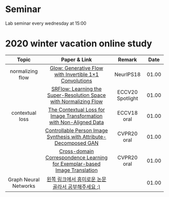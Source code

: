# Seminar

Lab seminar every wednesday at 15:00



# 2020 winter vacation online study



|       Topic      |                            Paper & Link                           | Remark | Date | 
|:----------------:|:-----------------------------------------------------------------:|:------:|:------:|
| normalizing flow |       [Glow: Generative Flow with Invertible 1×1 Convolutions](https://arxiv.org/pdf/1807.03039.pdf)      |  NeurIPS18 | 01.00 |
|                  | [SRFlow: Learning the Super-Resolution Space with Normalizing Flow](https://arxiv.org/pdf/2006.14200.pdf) | ECCV20 Spotlight | 01.00 |
| contextual loss |       [The Contextual Loss for Image Transformation with Non-Aligned Data](https://arxiv.org/pdf/1803.02077.pdf)      |  ECCV18 oral | 01.00 |
|                  | [Controllable Person Image Synthesis with Attribute-Decomposed GAN](https://arxiv.org/pdf/2003.12267.pdf) | CVPR20 oral | 01.00 |
|                  |       [Cross-domain Correspondence Learning for Exemplar-based Image Translation](https://arxiv.org/pdf/2004.05571.pdf)      |  CVPR20 oral | 01.00 |
| Graph Neural Networks          |       [왼쪽 링크에서 흥미로운 논문 골라서 공부해주세요 :)](https://github.com/thunlp/GNNPapers)      |   | 01.00 |
